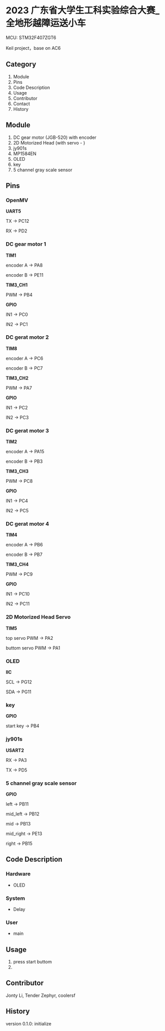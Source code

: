 # 2023 广东省大学生工科实验综合大赛\_全地形越障运送小车

MCU: STM32F407ZGT6

Keil project，base on AC6

## Category

1. Module
2. Pins
3. Code Description
4. Usage
5. Contributor
6. Contact
7. History

## Module

1. DC gear motor (JGB-520) with encoder
2. 2D Motorized Head (with servo - )
3. jy901s
4. MP1584EN
5. OLED
6. key
7. 5 channel gray scale sensor

## Pins

### OpenMV

**UART5**

TX -> PC12

RX -> PD2

### DC gear motor 1

**TIM1**

encoder A -> PA8

encoder B -> PE11

**TIM3_CH1**

PWM -> PB4

**GPIO**

IN1 -> PC0

IN2 -> PC1

### DC gerat motor 2

**TIM8**

encoder A -> PC6

encoder B -> PC7

**TIM3_CH2**

PWM -> PA7

**GPIO**

IN1 -> PC2

IN2 -> PC3

### DC gerat motor 3

**TIM2**

encoder A -> PA15

encoder B -> PB3

**TIM3_CH3**

PWM -> PC8

**GPIO**

IN1 -> PC4

IN2 -> PC5

### DC gerat motor 4

**TIM4**

encoder A -> PB6

encoder B -> PB7

**TIM3_CH4**

PWM -> PC9

**GPIO**

IN1 -> PC10

IN2 -> PC11

### 2D Motorized Head Servo

**TIM5**

top servo PWM -> PA2

buttom servo PWM -> PA1

### OLED

**IIC**

SCL -> PG12

SDA -> PG11

### key

**GPIO**

start key -> PB4

### jy901s

**USART2**

RX -> PA3

TX -> PD5

### 5 channel gray scale sensor

**GPIO**

left -> PB11

mid_left -> PB12

mid -> PB13

mid_right -> PE13

right -> PB15

## Code Description

### Hardware

- OLED

### System

- Delay

### User

- main

## Usage

1. press start buttom
2. 

## Contributor

Jonty Li, Tender Zephyr, coolersf

## History

version 0.1.0: initialize
